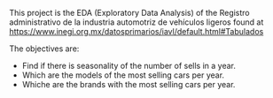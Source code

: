 This project is the EDA (Exploratory Data Analysis) of the Registro administrativo de la industria automotriz de vehículos ligeros found at https://www.inegi.org.mx/datosprimarios/iavl/default.html#Tabulados 

The objectives are:
- Find if there is seasonality of the number of sells in a year.
- Which are the models of the most selling cars per year.
- Whiche are the brands with the most selling cars per year.
